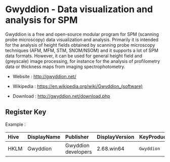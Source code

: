# Gwyddion - Data visualization and analysis for SPM

Gwyddion is a free and open-source modular program for SPM
(scanning probe microscopy) data visualization and analysis.
Primarily it is intended for the analysis of height fields obtained by
scanning probe microscopy techniques (AFM, MFM, STM, SNOM/NSOM)
and it supports a lot of SPM data formats.
However, it can be used for general height field and (greyscale) image
processing, for instance for the analysis of profilometry data or
thickness maps from imaging spectrophotometry.

* Website : http://gwyddion.net/
* Wikipedia : https://en.wikipedia.org/wiki/Gwyddion_(software)

* Download : http://gwyddion.net/download.php


## Register Key

Example :

 | Hive | DisplayName | Publisher | DisplayVersion | KeyProduct | UninstallExe |
 |:---- |:----------- |:--------- |:-------------- |:---------- |:------------ |
 | HKLM | Gwyddion | Gwyddion developers | 2.68.win64 | `Gwyddion` | `C:\Program Files\Gwyddion\uninstall.exe` |
